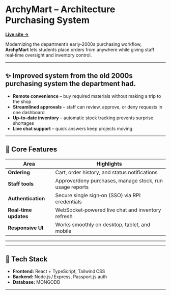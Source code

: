 # ArchyMart – Architecture Purchasing System

[**Live site →**](https://example.com) <!-- replace with your URL -->

Modernizing the department’s early‑2000s purchasing workflow, **ArchyMart** lets students place orders from anywhere while giving staff real‑time oversight and inventory control.

---

## ✨ Improved system from the old 2000s purchasing system the department had.

- **Remote convenience** – buy required materials without making a trip to the shop  
- **Streamlined approvals** – staff can review, approve, or deny requests in one dashboard  
- **Up‑to‑date inventory** – automatic stock tracking prevents surprise shortages  
- **Live chat support** – quick answers keep projects moving

---

## 🔑 Core Features

| Area | Highlights |
|------|------------|
| **Ordering** | Cart, order history, and status notifications |
| **Staff tools** | Approve/deny purchases, manage stock, run usage reports |
| **Authentication** | Secure single sign‑on (SSO) via RPI credentials |
| **Real‑time updates** | WebSocket‑powered live chat and inventory refresh |
| **Responsive UI** | Works smoothly on desktop, tablet, and mobile |

---

---

## 🚀 Tech Stack

- **Frontend:** React + TypeScript, Tailwind CSS  
- **Backend:** Node.js / Express, Passport.js auth  
- **Database:** MONGODB
---